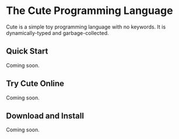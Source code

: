 # The Cute Programming Language

Cute is a simple toy programming language with no keywords. It is dynamically-typed and garbage-collected.

## Quick Start

Coming soon.

## Try Cute Online

Coming soon.

## Download and Install

Coming soon.

